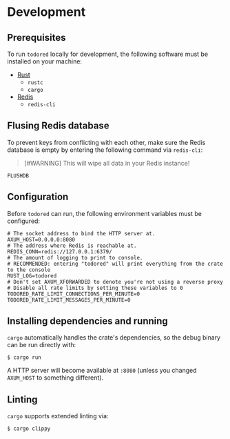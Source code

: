 # Development

## Prerequisites

To run `todored` locally for development, the following software must be installed on your machine:
- [Rust](https://rust-lang.org/)
   - `rustc`
   - `cargo`
- [Redis](https://redis.io)
  - `redis-cli`

## Flusing Redis database

To prevent keys from conflicting with each other, make sure the Redis database is empty by entering the following command via `redis-cli`:

> [#WARNING]
> This will wipe all data in your Redis instance!

```redis
FLUSHDB
```

## Configuration

Before `todored` can run, the following environment variables must be configured:

```dotenv
# The socket address to bind the HTTP server at.
AXUM_HOST=0.0.0.0:8080
# The address where Redis is reachable at.
REDIS_CONN=redis://127.0.0.1:6379/
# The amount of logging to print to console.
# RECOMMENDED: entering "todored" will print everything from the crate to the console
RUST_LOG=todored
# Don't set AXUM_XFORWARDED to denote you're not using a reverse proxy
# Disable all rate limits by setting these variables to 0
TODORED_RATE_LIMIT_CONNECTIONS_PER_MINUTE=0
TODORED_RATE_LIMIT_MESSAGES_PER_MINUTE=0
```

## Installing dependencies and running

`cargo` automatically handles the crate's dependencies, so the debug binary can be run directly with:

```console
$ cargo run
```

A HTTP server will become available at `:8080` (unless you changed `AXUM_HOST` to something different).

## Linting

`cargo` supports extended linting via:

```console
$ cargo clippy
```
